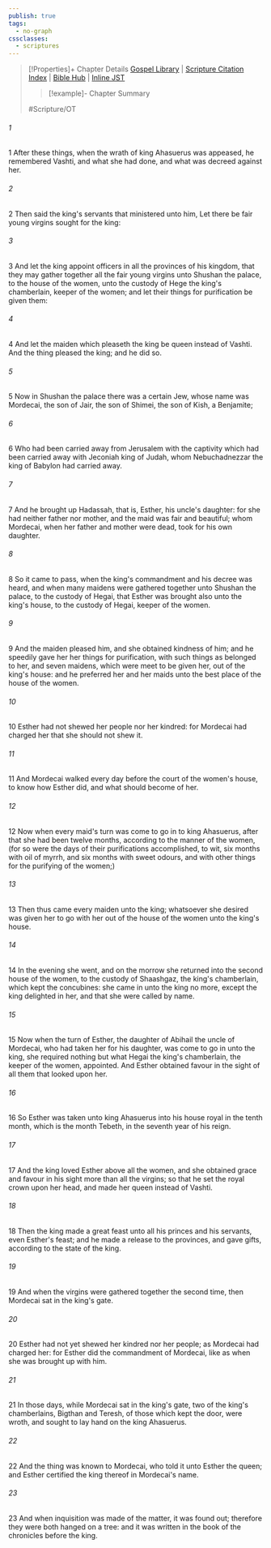 ```yaml
---
publish: true
tags:
  - no-graph
cssclasses:
  - scriptures
---
```

>[!Properties]+ Chapter Details
>[Gospel Library](https://churchofjesuschrist.org/study/scriptures/ot/esth/2?lang=eng)    |    [Scripture Citation Index](https://scriptures.byu.edu/#07502::c07502)    |    [Bible Hub](https://biblehub.com/esther/2.htm)    |    [Inline JST](https://scripturetoolbox.com/html/ic/Esther/2.html)
>>[!example]- Chapter Summary
>> 
> 
>
>#Scripture/OT
###### 1
1 After these things, when the wrath of king Ahasuerus was appeased, he remembered Vashti, and what she had done, and what was decreed against her.
###### 2
2 Then said the king's servants that ministered unto him, Let there be fair young virgins sought for the king:
###### 3
3 And let the king appoint officers in all the provinces of his kingdom, that they may gather together all the fair young virgins unto Shushan the palace, to the house of the women, unto the custody of Hege the king's chamberlain, keeper of the women; and let their things for purification be given them:
###### 4
4 And let the maiden which pleaseth the king be queen instead of Vashti. And the thing pleased the king; and he did so.
###### 5
5 Now in Shushan the palace there was a certain Jew, whose name was Mordecai, the son of Jair, the son of Shimei, the son of Kish, a Benjamite;
###### 6
6 Who had been carried away from Jerusalem with the captivity which had been carried away with Jeconiah king of Judah, whom Nebuchadnezzar the king of Babylon had carried away.
###### 7
7 And he brought up Hadassah, that is, Esther, his uncle's daughter: for she had neither father nor mother, and the maid was fair and beautiful; whom Mordecai, when her father and mother were dead, took for his own daughter.
###### 8
8 So it came to pass, when the king's commandment and his decree was heard, and when many maidens were gathered together unto Shushan the palace, to the custody of Hegai, that Esther was brought also unto the king's house, to the custody of Hegai, keeper of the women.
###### 9
9 And the maiden pleased him, and she obtained kindness of him; and he speedily gave her her things for purification, with such things as belonged to her, and seven maidens, which were meet to be given her, out of the king's house: and he preferred her and her maids unto the best place of the house of the women.
###### 10
10 Esther had not shewed her people nor her kindred: for Mordecai had charged her that she should not shew it.
###### 11
11 And Mordecai walked every day before the court of the women's house, to know how Esther did, and what should become of her.
###### 12
12 Now when every maid's turn was come to go in to king Ahasuerus, after that she had been twelve months, according to the manner of the women, (for so were the days of their purifications accomplished, to wit, six months with oil of myrrh, and six months with sweet odours, and with other things for the purifying of the women;)
###### 13
13 Then thus came every maiden unto the king; whatsoever she desired was given her to go with her out of the house of the women unto the king's house.
###### 14
14 In the evening she went, and on the morrow she returned into the second house of the women, to the custody of Shaashgaz, the king's chamberlain, which kept the concubines: she came in unto the king no more, except the king delighted in her, and that she were called by name.
###### 15
15 Now when the turn of Esther, the daughter of Abihail the uncle of Mordecai, who had taken her for his daughter, was come to go in unto the king, she required nothing but what Hegai the king's chamberlain, the keeper of the women, appointed. And Esther obtained favour in the sight of all them that looked upon her.
###### 16
16 So Esther was taken unto king Ahasuerus into his house royal in the tenth month, which is the month Tebeth, in the seventh year of his reign.
###### 17
17 And the king loved Esther above all the women, and she obtained grace and favour in his sight more than all the virgins; so that he set the royal crown upon her head, and made her queen instead of Vashti.
###### 18
18 Then the king made a great feast unto all his princes and his servants, even Esther's feast; and he made a release to the provinces, and gave gifts, according to the state of the king.
###### 19
19 And when the virgins were gathered together the second time, then Mordecai sat in the king's gate.
###### 20
20 Esther had not yet shewed her kindred nor her people; as Mordecai had charged her: for Esther did the commandment of Mordecai, like as when she was brought up with him.
###### 21
21 In those days, while Mordecai sat in the king's gate, two of the king's chamberlains, Bigthan and Teresh, of those which kept the door, were wroth, and sought to lay hand on the king Ahasuerus.
###### 22
22 And the thing was known to Mordecai, who told it unto Esther the queen; and Esther certified the king thereof in Mordecai's name.
###### 23
23 And when inquisition was made of the matter, it was found out; therefore they were both hanged on a tree: and it was written in the book of the chronicles before the king.
